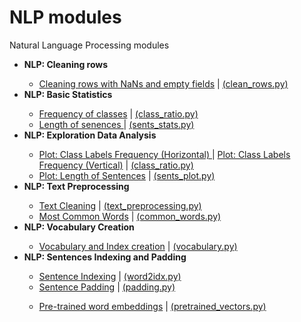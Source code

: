 # NLP modules
Natural Language Processing modules


<ul>
<li><b>NLP: Cleaning rows</b></li>
<ul>
<li><a href="https://github.com/stratosm/NLP_modules/blob/master/Notebooks/NLP%20modules%20clean%20rows.ipynb">Cleaning rows with NaNs and empty fields</a> | <a href="https://github.com/stratosm/NLP_modules/blob/master/src/clean_rows.py">(clean_rows.py)</a> </li>
</ul>
<li><b>NLP: Basic Statistics  </b></li>
<ul>
<li><a href="https://github.com/stratosm/NLP_modules/blob/master/NLP%20Modules%20-%20Ratio%20of%20Class%20Labels.ipynb">Frequency of classes</a> | <a href="https://github.com/stratosm/NLP_modules/blob/master/class_ratio.py">(class_ratio.py)</a> </li>
<li><a href="https://github.com/stratosm/NLP_modules/blob/master/Notebooks/Sentence%20Lengths.ipynb">Length of senences </a> | <a href="https://github.com/stratosm/NLP_modules/blob/master/src/sents_stats.py">(sents_stats.py)</a> </li>
</ul>
<li><b>NLP: Exploration Data Analysis</b></li>
<ul>
<li><a href="https://github.com/stratosm/NLP_modules/blob/master/Notebooks/NLP%20modules%20EDA%20class%20plot.ipynb">Plot: Class Labels Frequency (Horizontal) </a> | <a href="https://github.com/stratosm/NLP_modules/blob/master/Notebooks/NLP%20Modules%20Vertical%20class%20labels.ipynb">Plot: Class Labels Frequency (Vertical)</a> | <a href="https://github.com/stratosm/NLP_modules/blob/master/src/class_plot.py">(class_ratio.py)</a></li>
<li><a href="https://github.com/stratosm/NLP_modules/blob/master/Notebooks/Sentence%20Lengths.ipynb">Plot: Length of Sentences</a> | <a href="https://github.com/stratosm/NLP_modules/blob/master/src/sents_plot.py">(sents_plot.py)</a></li>
</ul>
<li><b>NLP: Text Preprocessing </b></li>
<ul>
<li><a href="https://github.com/stratosm/NLP_modules/blob/master/Notebooks/NLP%20modules%20clean%20text%20data.ipynb">Text Cleaning</a> | <a href="https://github.com/stratosm/NLP_modules/blob/master/src/text_preprocessing.py">(text_preprocessing.py)</a></li>
<li><a href=" ">Most Common Words</a> | <a href="https://github.com/stratosm/NLP_modules/blob/master/src/common_words.py">(common_words.py)</a></li>
</ul>
<li><b>NLP: Vocabulary Creation</b></li>
<ul>
<li><a href="https://github.com/stratosm/PyTorch/blob/master/1.%20Tensor%20Creation%20Random%20Initialization.ipynb">Vocabulary and Index creation</a> | <a href="https://github.com/stratosm/NLP_modules/blob/master/src/vocabulary.py">(vocabulary.py)</a></li>
</ul>
<li><b>NLP: Sentences Indexing and Padding</b></li>
<ul>
<li><a href="...">Sentence Indexing</a> | <a href="https://github.com/stratosm/NLP_modules/blob/master/src/word2idx.py">(word2idx.py)</a></li>
<li><a href="https://github.com/stratosm/PyTorch/blob/master/Special%20constructors.ipynb">Sentence Padding</a> | <a href="https://github.com/stratosm/NLP_modules/blob/master/src/padding.py">(padding.py)</a></li>
</ul>
<ul>
<li><a href="...">Pre-trained word embeddings</a> | <a href="https://github.com/stratosm/NLP_modules/blob/master/src/pretrained_vectors.py">(pretrained_vectors.py)</a></li>
</ul>


